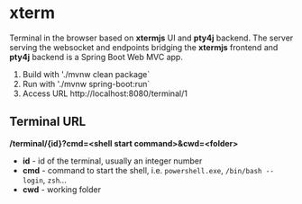# xterm
Terminal in the browser based on **xtermjs** UI and **pty4j** backend. The server serving the websocket and endpoints bridging the **xtermjs** frontend and **pty4j** backend is a Spring Boot Web MVC app.

1. Build with './mvnw clean package`
2. Run with './mvnw spring-boot:run`
3. Access URL http://localhost:8080/terminal/1

## Terminal URL
**/terminal/{id}?cmd=\<shell start command\>&cwd=\<folder\>**
- **id** - id of the terminal, usually an integer number
- **cmd** - command to start the shell, i.e. `powershell.exe`, `/bin/bash --login`, `zsh`...
- **cwd** - working folder
